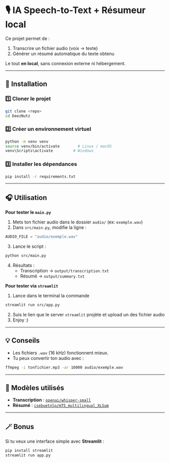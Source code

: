 # 🎙️ IA Speech-to-Text + Résumeur local

Ce projet permet de :
1. Transcrire un fichier audio (voix → texte)
2. Générer un résumé automatique du texte obtenu

Le tout **en local**, sans connexion externe ni hébergement.

---

## 🚀 Installation

### 1️⃣ Cloner le projet
```bash
git clone <repo>
cd DeezNutz
```

### 2️⃣ Créer un environnement virtuel
```bash
python -m venv venv
source venv/bin/activate        # Linux / macOS
venv\Scripts\activate         # Windows
```

### 3️⃣ Installer les dépendances
```bash
pip install -r requirements.txt
```

---

## 🎧 Utilisation

**Pour tester le `main.py`**

1. Mets ton fichier audio dans le dossier `audio/` (ex: `exemple.wav`)
2. Dans `src/main.py`, modifie la ligne :
```python
AUDIO_FILE = "audio/exemple.wav"
```
3. Lance le script :
```bash
python src/main.py
```

4. Résultats :
   - Transcription → `output/transcription.txt`
   - Résumé → `output/summary.txt`

**Pour tester via `streamlit`**

1. Lance dans le terminal la commande
```bash
streamlit run src/app.py
```
2. Suis le lien que le server `streamlit` projète et upload un des fichier audio
3. Enjoy :) 

---

## 💡 Conseils

- Les fichiers `.wav` (16 kHz) fonctionnent mieux.
- Tu peux convertir ton audio avec :
```bash
ffmpeg -i tonfichier.mp3 -ar 16000 audio/exemple.wav
```

---

## 🧠 Modèles utilisés

- **Transcription** : [`openai/whisper-small`](https://huggingface.co/openai/whisper-small)
- **Résumé** : [`csebuetnlp/mT5_multilingual_XLSum`](https://huggingface.co/csebuetnlp/mT5_multilingual_XLSum)

---

## 🪄 Bonus

Si tu veux une interface simple avec **Streamlit** :
```bash
pip install streamlit
streamlit run app.py
```
